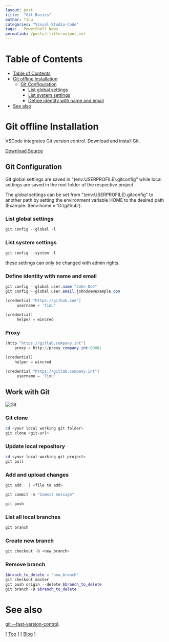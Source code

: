 ```yaml
---
layout: post
title:  "Git Basics"
author: Tinu
categories: "Visual-Studio-Code"
tags:   PowerShell News
permalink: /posts/:title:output_ext
---
```


# Table of Contents

- [Table of Contents](#table-of-contents)
- [Git offline Installation](#git-offline-installation)
  - [Git Configuration](#git-configuration)
    - [List global settings](#list-global-settings)
    - [List system settings](#list-system-settings)
    - [Define identity with name and email](#define-identity-with-name-and-email)
- [See also](#see-also)

# Git offline Installation

VSCode integrates Git version control. Download and install Git.

[Download Source](https://git-scm.com/downloads)

## Git Configuration

Git global settings are saved in "$($env:USERPROFILE)\.gitconfig" while local settings are saved in the root folder of the respective project.

The global settings can be set from "$($env:USERPROFILE)\.gitconfig" to another path by setting the environment variable HOME to the desired path (Example: $env:home = 'D:\github').

### List global settings

````powershell
git config --global -l
````

### List system settings

````powershell
git config --system -l
````

these settings can only be changed with admin rights.

### Define identity with name and email

````powershell
git config --global user.name "John Doe"
git config --global user.email johndoe@example.com
````

````powershell
[credential "https://github.com"]
     username = 'Tinu'

[credential]
     helper = wincred
````

### Proxy

````powershell
[http "https://gitlab.company.int"]
	proxy = http://proxy.company.int:8080/

[credential]
	helper = wincred
	
[credential "https://gitlab.company.int"]
     username = 'Tinu'
````

## Work with Git

![Git](../assets/git.png)

### Git clone

````powershell
cd <your local working git folder>
git clone <git-url>
````

### Update local repository

````powershell
cd <your local working git project>
git pull
````

### Add and upload changes

````powershell
git add . | <file to add>
````

````powershell
git commit -m "Commit message"
````

````powershell
git push
````

### List all local branches

````powershell
git branch
````

### Create new branch

````powershell
git checkout -b <new_branch>
````

### Remove branch

````powershell
$branch_to_delete = 'new_branch'
git checkout master
git push origin --delete $branch_to_delete
git branch -D $branch_to_delete
````


# See also

[git --fast-version-control](https://git-scm.com/doc).

[ [Top](#table-of-contents) ] [ [Blog](../categories.html) ]